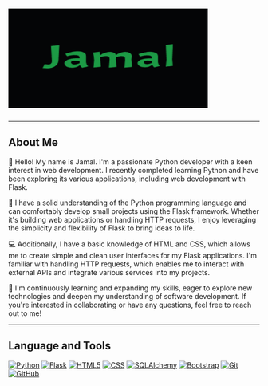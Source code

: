 # <img src="https://github.com/FlyingPie432/FlyingPie432/raw/main/assets/jamal.gif" alt="Jamal GIF" width="400" height="200" />

---

## About Me

👋 Hello! My name is Jamal. I'm a passionate Python developer with a keen interest in web development. I recently completed learning Python and have been exploring its various applications, including web development with Flask.

🐍 I have a solid understanding of the Python programming language and can comfortably develop small projects using the Flask framework. Whether it's building web applications or handling HTTP requests, I enjoy leveraging the simplicity and flexibility of Flask to bring ideas to life.

💻 Additionally, I have a basic knowledge of HTML and CSS, which allows me to create simple and clean user interfaces for my Flask applications. I'm familiar with handling HTTP requests, which enables me to interact with external APIs and integrate various services into my projects.

🌱 I'm continuously learning and expanding my skills, eager to explore new technologies and deepen my understanding of software development. If you're interested in collaborating or have any questions, feel free to reach out to me!

---

## Language and Tools

[![Python](https://img.shields.io/badge/Python%20-%20lightblue?style=for-the-badge&logo=python)](https://www.python.org/)
[![Flask](https://img.shields.io/badge/Flask%20-%20Grey?style=for-the-badge&logo=flask)](https://flask.palletsprojects.com/)
 [![HTML5](https://img.shields.io/badge/Html5%20-%20%23E34F26?style=for-the-badge)](https://developer.mozilla.org/en-US/docs/Web/Guide/HTML/HTML5) [![CSS](https://img.shields.io/badge/css-%20%231572B6?style=for-the-badge)](https://developer.mozilla.org/en-US/docs/Web/CSS) [![SQLAlchemy](https://img.shields.io/badge/SQLALACHEMY%20-%20%23D71F00?style=for-the-badge)](https://www.sqlalchemy.org/) [![Bootstrap](https://img.shields.io/badge/Bootstrap%20-%20%237952B3?style=for-the-badge)](https://getbootstrap.com/) [![Git](https://img.shields.io/badge/Git%20-%20%23F05032?style=for-the-badge)](https://git-scm.com/) [![GitHub](https://img.shields.io/badge/Github%20-%20%23181717?style=for-the-badge)](https://github.com/)












